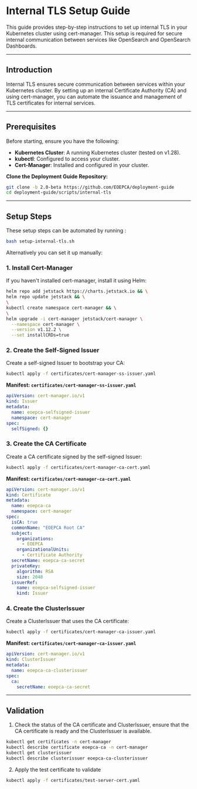 # Internal TLS Setup Guide

This guide provides step-by-step instructions to set up internal TLS in your Kubernetes cluster using cert-manager. This setup is required for secure internal communication between services like OpenSearch and OpenSearch Dashboards.

---

## Introduction

Internal TLS ensures secure communication between services within your Kubernetes cluster. By setting up an internal Certificate Authority (CA) and using cert-manager, you can automate the issuance and management of TLS certificates for internal services.

---

## Prerequisites

Before starting, ensure you have the following:

- **Kubernetes Cluster**: A running Kubernetes cluster (tested on v1.28).
- **kubectl**: Configured to access your cluster.
- **Cert-Manager**: Installed and configured in your cluster.

**Clone the Deployment Guide Repository:**

```bash
git clone -b 2.0-beta https://github.com/EOEPCA/deployment-guide
cd deployment-guide/scripts/internal-tls
```

---

## Setup Steps

These setup steps can be automated by running :
```bash
bash setup-internal-tls.sh
```

Alternatively you can set it up manually:
### 1. Install Cert-Manager

If you haven't installed cert-manager, install it using Helm:

```bash
helm repo add jetstack https://charts.jetstack.io && \
helm repo update jetstack && \
\
kubectl create namespace cert-manager && \
\
helm upgrade -i cert-manager jetstack/cert-manager \
  --namespace cert-manager \
  --version v1.12.2 \
  --set installCRDs=true
```

### 2. Create the Self-Signed Issuer

Create a self-signed Issuer to bootstrap your CA:

```bash
kubectl apply -f certificates/cert-manager-ss-issuer.yaml
```

**Manifest: `certificates/cert-manager-ss-issuer.yaml`**

```yaml
apiVersion: cert-manager.io/v1
kind: Issuer
metadata:
  name: eoepca-selfsigned-issuer
  namespace: cert-manager
spec:
  selfSigned: {}
```

### 3. Create the CA Certificate

Create a CA certificate signed by the self-signed Issuer:

```bash
kubectl apply -f certificates/cert-manager-ca-cert.yaml
```

**Manifest: `certificates/cert-manager-ca-cert.yaml`**

```yaml
apiVersion: cert-manager.io/v1
kind: Certificate
metadata:
  name: eoepca-ca
  namespace: cert-manager
spec:
  isCA: true
  commonName: "EOEPCA Root CA"
  subject:
    organizations:
      - EOEPCA
    organizationalUnits:
      - Certificate Authority
  secretName: eoepca-ca-secret
  privateKey:
    algorithm: RSA
    size: 2048
  issuerRef:
    name: eoepca-selfsigned-issuer
    kind: Issuer
```

### 4. Create the ClusterIssuer

Create a ClusterIssuer that uses the CA certificate:

```bash
kubectl apply -f certificates/cert-manager-ca-issuer.yaml
```

**Manifest: `certificates/cert-manager-ca-issuer.yaml`**

```yaml
apiVersion: cert-manager.io/v1
kind: ClusterIssuer
metadata:
  name: eoepca-ca-clusterissuer
spec:
  ca:
    secretName: eoepca-ca-secret
```

---

## Validation

1. Check the status of the CA certificate and ClusterIssuer, ensure that the CA certificate is ready and the ClusterIssuer is available.

```bash
kubectl get certificates -n cert-manager
kubectl describe certificate eoepca-ca -n cert-manager
kubectl get clusterissuer
kubectl describe clusterissuer eoepca-ca-clusterissuer
```

2. Apply the test certificate to validate

```bash
kubectl apply -f certificates/test-server-cert.yaml 
```
